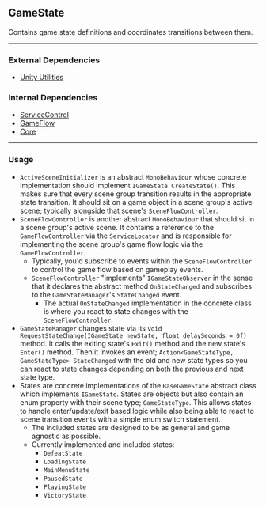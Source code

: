 ## GameState
Contains game state definitions and coordinates transitions between them.

---

### External Dependencies
- [Unity Utilities](https://github.com/itsJimothy/Unity-Utilities.git)

### Internal Dependencies
- [ServiceControl](./ServiceControl.md)
- [GameFlow](./GameFlow.md)
- [Core](./Core.md)

---

### Usage
- `ActiveSceneInitializer` is an abstract `MonoBehaviour` whose concrete implementation should implement `IGameState CreateState()`. This makes sure that every scene group transition results in the appropriate state transition. It should sit on a game object in a scene group's active scene; typically alongside that scene's `SceneFlowController`.
- `SceneFlowController` is another abstract `MonoBehaviour` that should sit in a scene group's active scene. It contains a reference to the `GameFlowController` via the `ServiceLocator` and is responsible for implementing the scene group's game flow logic via the `GameFlowController`.
  - Typically, you'd subscribe to events within the `SceneFlowController` to control the game flow based on gameplay events.
  - `SceneFlowController` "implements" `IGameStateObserver` in the sense that it declares the abstract method `OnStateChanged` and subscribes to the `GameStateManager`'s `StateChanged` event.
    - The actual `OnStateChanged` implementation in the concrete class is where you react to state changes with the `SceneFlowController`.
- `GameStateManager` changes state via its `void RequestStateChange(IGameState newState, float delaySeconds = 0f)` method. It calls the exiting state's `Exit()` method and the new state's `Enter()` method. Then it invokes an event; `Action<GameStateType, GameStateType> StateChanged` with the old and new state types so you can react to state changes depending on both the previous and next state type.
- States are concrete implementations of the `BaseGameState` abstract class which implements `IGameState`. States are objects but also contain an enum property with their scene type; `GameStateType`. This allows states to handle enter/update/exit based logic while also being able to react to scene transition events with a simple enum switch statement.
  - The included states are designed to be as general and game agnostic as possible.
  - Currently implemented and included states:
    - `DefeatState`
    - `LoadingState`
    - `MainMenuState`
    - `PausedState`
    - `PlayingState`
    - `VictoryState`
